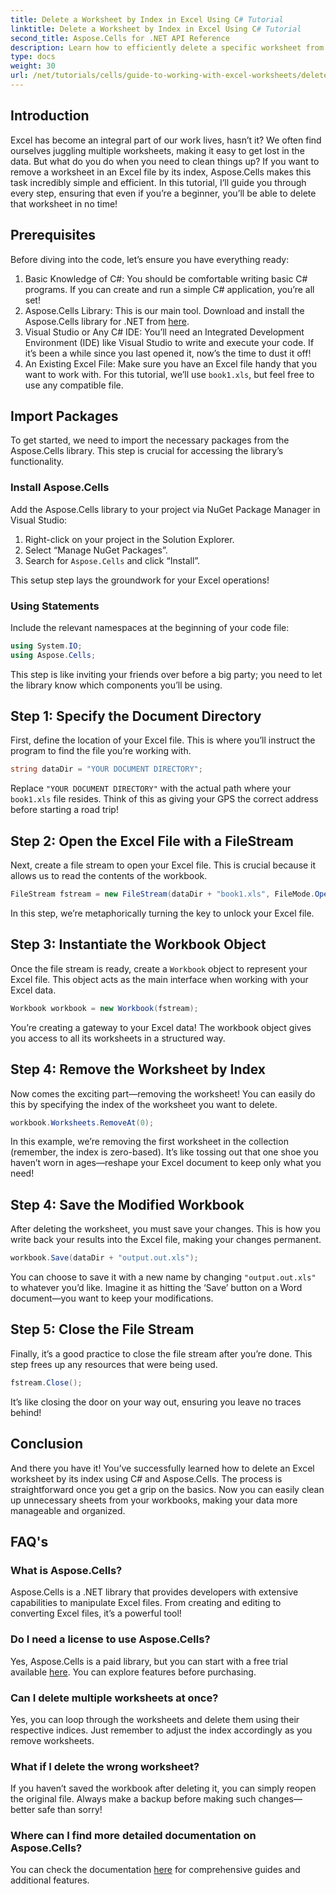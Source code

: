 ```yaml
---
title: Delete a Worksheet by Index in Excel Using C# Tutorial
linktitle: Delete a Worksheet by Index in Excel Using C# Tutorial
second_title: Aspose.Cells for .NET API Reference
description: Learn how to efficiently delete a specific worksheet from an Excel file by its index using C# and the Aspose.Cells library. Follow this easy step-by-step tutorial.
type: docs
weight: 30
url: /net/tutorials/cells/guide-to-working-with-excel-worksheets/delete-worksheet-by-index-excel-csharp-tutorial/
---
```

## Introduction

Excel has become an integral part of our work lives, hasn’t it? We often find ourselves juggling multiple worksheets, making it easy to get lost in the data. But what do you do when you need to clean things up? If you want to remove a worksheet in an Excel file by its index, Aspose.Cells makes this task incredibly simple and efficient. In this tutorial, I’ll guide you through every step, ensuring that even if you’re a beginner, you’ll be able to delete that worksheet in no time!

## Prerequisites

Before diving into the code, let’s ensure you have everything ready:

1. Basic Knowledge of C#: You should be comfortable writing basic C# programs. If you can create and run a simple C# application, you’re all set!
2. Aspose.Cells Library: This is our main tool. Download and install the Aspose.Cells library for .NET from [here](https://releases.aspose.com/cells/net/).
3. Visual Studio or Any C# IDE: You’ll need an Integrated Development Environment (IDE) like Visual Studio to write and execute your code. If it’s been a while since you last opened it, now’s the time to dust it off!
4. An Existing Excel File: Make sure you have an Excel file handy that you want to work with. For this tutorial, we’ll use `book1.xls`, but feel free to use any compatible file.

## Import Packages

To get started, we need to import the necessary packages from the Aspose.Cells library. This step is crucial for accessing the library’s functionality.

### Install Aspose.Cells

Add the Aspose.Cells library to your project via NuGet Package Manager in Visual Studio:

1. Right-click on your project in the Solution Explorer.
2. Select “Manage NuGet Packages”.
3. Search for `Aspose.Cells` and click “Install”.

This setup step lays the groundwork for your Excel operations!

### Using Statements

Include the relevant namespaces at the beginning of your code file:

```csharp
using System.IO;
using Aspose.Cells;
```

This step is like inviting your friends over before a big party; you need to let the library know which components you’ll be using.

## Step 1: Specify the Document Directory

First, define the location of your Excel file. This is where you’ll instruct the program to find the file you’re working with.

```csharp
string dataDir = "YOUR DOCUMENT DIRECTORY";
```

Replace `"YOUR DOCUMENT DIRECTORY"` with the actual path where your `book1.xls` file resides. Think of this as giving your GPS the correct address before starting a road trip!

## Step 2: Open the Excel File with a FileStream

Next, create a file stream to open your Excel file. This is crucial because it allows us to read the contents of the workbook.

```csharp
FileStream fstream = new FileStream(dataDir + "book1.xls", FileMode.Open);
```

In this step, we’re metaphorically turning the key to unlock your Excel file.

## Step 3: Instantiate the Workbook Object

Once the file stream is ready, create a `Workbook` object to represent your Excel file. This object acts as the main interface when working with your Excel data.

```csharp
Workbook workbook = new Workbook(fstream);
```

You’re creating a gateway to your Excel data! The workbook object gives you access to all its worksheets in a structured way.

## Step 4: Remove the Worksheet by Index

Now comes the exciting part—removing the worksheet! You can easily do this by specifying the index of the worksheet you want to delete. 

```csharp
workbook.Worksheets.RemoveAt(0);
```

In this example, we’re removing the first worksheet in the collection (remember, the index is zero-based). It’s like tossing out that one shoe you haven’t worn in ages—reshape your Excel document to keep only what you need!

## Step 4: Save the Modified Workbook

After deleting the worksheet, you must save your changes. This is how you write back your results into the Excel file, making your changes permanent.

```csharp
workbook.Save(dataDir + "output.out.xls");
```

You can choose to save it with a new name by changing `"output.out.xls"` to whatever you’d like. Imagine it as hitting the ‘Save’ button on a Word document—you want to keep your modifications.

## Step 5: Close the File Stream

Finally, it’s a good practice to close the file stream after you’re done. This step frees up any resources that were being used.

```csharp
fstream.Close();
```

It’s like closing the door on your way out, ensuring you leave no traces behind!

## Conclusion

And there you have it! You’ve successfully learned how to delete an Excel worksheet by its index using C# and Aspose.Cells. The process is straightforward once you get a grip on the basics. Now you can easily clean up unnecessary sheets from your workbooks, making your data more manageable and organized.

## FAQ's

### What is Aspose.Cells?
Aspose.Cells is a .NET library that provides developers with extensive capabilities to manipulate Excel files. From creating and editing to converting Excel files, it’s a powerful tool!

### Do I need a license to use Aspose.Cells?
Yes, Aspose.Cells is a paid library, but you can start with a free trial available [here](https://releases.aspose.com/). You can explore features before purchasing.

### Can I delete multiple worksheets at once?
Yes, you can loop through the worksheets and delete them using their respective indices. Just remember to adjust the index accordingly as you remove worksheets.

### What if I delete the wrong worksheet?
If you haven’t saved the workbook after deleting it, you can simply reopen the original file. Always make a backup before making such changes—better safe than sorry!

### Where can I find more detailed documentation on Aspose.Cells?
You can check the documentation [here](https://reference.aspose.com/cells/net/) for comprehensive guides and additional features.
